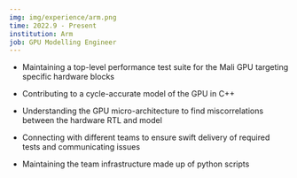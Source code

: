```yaml
---
img: img/experience/arm.png
time: 2022.9 - Present
institution: Arm
job: GPU Modelling Engineer
---
```


- Maintaining a top-level performance test suite for the Mali GPU targeting specific hardware blocks

- Contributing to a cycle-accurate model of the GPU in C++

- Understanding the GPU micro-architecture to find miscorrelations between the hardware RTL and model

- Connecting with different teams to ensure swift delivery of required tests and communicating issues

- Maintaining the team infrastructure made up of python scripts
